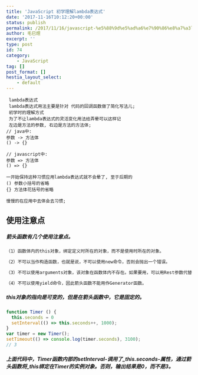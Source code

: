 ```yaml
---
title: 'JavaScript 初学理解lambda表达式'
date: '2017-11-16T10:12:20+00:00'
status: publish
permalink: /2017/11/16/javascript-%e5%88%9d%e5%ad%a6%e7%90%86%e8%a7%a3lambda%e8%a1%a8%e8%be%be%e5%bc%8f
author: 毛巳煜
excerpt: ''
type: post
id: 74
category:
    - JavaScript
tag: []
post_format: []
hestia_layout_select:
    - default
---
```

```
 lambda表达式
 lambda表达式用法主要是针对 代码的回调函数做了简化写法儿;
 初学时的理解方式
 为了不让lambda表达式的灵活变化用法给弄晕可以这样记
 左边是方法的参数, 右边是方法的方法体;
// java中:
参数 -> 方法体
() -> {}

// javascript中:
参数 => 方法体
() => {}

一开始保持这种习惯应用lambda表达式就不会晕了, 至于后期的
() 参数小括号的省略
{} 方法体花括号的省略

慢慢的在应用中去体会去习惯;

```

使用注意点
-----

##### 箭头函数有几个使用注意点。

```javascript
（1）函数体内的this对象，绑定定义时所在的对象，而不是使用时所在的对象。

（2）不可以当作构造函数，也就是说，不可以使用new命令，否则会抛出一个错误。

（3）不可以使用arguments对象，该对象在函数体内不存在。如果要用，可以用Rest参数代替。

（4）不可以使用yield命令，因此箭头函数不能用作Generator函数。

```

##### this对象的指向是可变的，但是在箭头函数中，它是固定的。

```javascript
function Timer () {
  this.seconds = 0
  setInterval(() => this.seconds++, 1000);
}
var timer = new Timer();
setTimeout(() => console.log(timer.seconds), 3100);
// 3

```

##### 上面代码中，Timer函数内部的setInterval-调用了\_this.seconds-属性，通过箭头函数将\_this绑定在Timer的实例对象。否则，输出结果是0，而不是3。